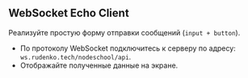 ## WebSocket Echo Client
Реализуйте простую форму отправки сообщений (`input + button`).<br/>

* По протоколу WebSocket подключитесь к серверу по адресу: `ws.rudenko.tech/nodeschool/api`.<br/>
* Отображайте полученные данные на экране.

